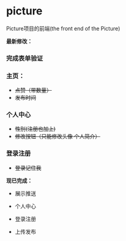 # picture
Picture项目的前端(the front end of the Picture)

**最新修改：**

### 完成表单验证

### 主页：
- ~~点赞（带数量）~~
- ~~发布时间~~

### 个人中心
- ~~性别(注册也加上)~~
- ~~修改按钮（只能修改头像 个人简介）~~

### 登录注册
- ~~登录记住我~~

**现已完成：**

- 展示推送

- 个人中心

- 登录注册

- 上传发布
